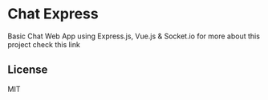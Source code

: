# Chat Express
Basic Chat Web App using Express.js, Vue.js &amp; Socket.io
for more about this project check this link 


License
----

MIT

